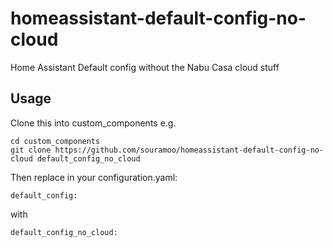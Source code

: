 # homeassistant-default-config-no-cloud
Home Assistant Default config without the Nabu Casa cloud stuff


## Usage

Clone this into custom_components e.g.

```
cd custom_components
git clone https://github.com/souramoo/homeassistant-default-config-no-cloud default_config_no_cloud

```

Then replace in your configuration.yaml:

```
default_config:
```
with
```
default_config_no_cloud:
```
